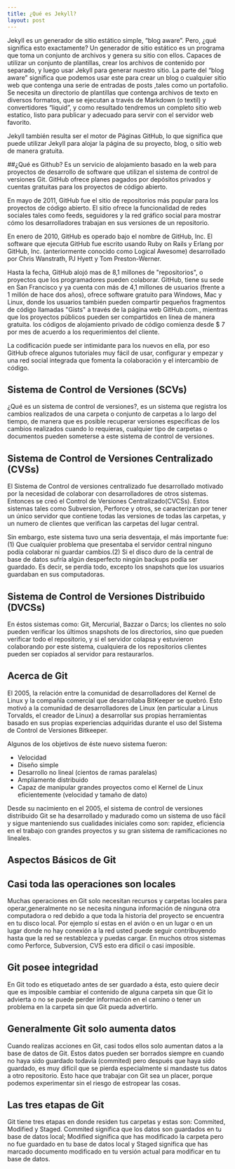 ```yaml
---
title: ¿Qué es Jekyll?
layout: post
--- 
```



Jekyll es un generador de sitio estático simple, “blog aware”. Pero, ¿qué significa esto exactamente? Un generador de sitio estático es un programa que toma un conjunto de archivos y genera su sitio con ellos. Capaces de utilizar un conjunto de plantillas, crear los archivos de contenido por separado, y luego usar Jekyll para generar nuestro sitio. La parte del “blog aware” significa que podemos usar este para crear un blog o cualquier sitio web que contenga una serie de entradas de posts ,tales como un portafolio. Se necesita un directorio de plantillas que contenga archivos de texto  en diversos formatos, que se ejecutan a través de Markdown (o textil) y convertidores “liquid”, y como resultado tendremos un completo sitio web estatico, listo para publicar y adecuado para servir con el servidor web favorito.

 Jekyll también resulta ser el motor de Páginas GitHub, lo que significa que puede utilizar Jekyll para alojar la página de su proyecto, blog, o sitio web de manera gratuita.

##¿Qué es Github?
Es un servicio de alojamiento basado en la web para proyectos de desarrollo de software que utilizan el sistema de control de versiones Git. GitHub ofrece  planes pagados por depósitos privados y cuentas gratuitas para los proyectos de código abierto. 

En mayo de 2011, GitHub fue el sitio de repositorios más popular para los proyectos de código abierto. El sitio ofrece la funcionalidad de redes sociales tales como feeds, seguidores y la red gráfico social para mostrar cómo los desarrolladores trabajan en sus versiones de un repositorio.


En enero de 2010, GitHub es operado bajo el nombre de GitHub, Inc. El software que  ejecuta GitHub fue escrito usando Ruby on Rails y Erlang  por GitHub, Inc. (anteriormente conocido como Logical Awesome) desarrollado por Chris Wanstrath,  PJ Hyett y Tom Preston-Werner.


Hasta la fecha, GitHub alojó mas de 8,1 millones de "repositorios", o proyectos que los programadores pueden colaborar. GitHub,  tiene su sede en San Francisco y ya cuenta con más de 4,1 millones de usuarios (frente a 1 millón de hace dos años), ofrece software gratuito para Windows, Mac y Linux, donde los usuarios también pueden compartir pequeños fragmentos de código llamadas "Gists" a través de la página web GitHub.com., mientras que los proyectos públicos pueden ser compartidos en línea de manera gratuita. los códigos de alojamiento privado  de código comienza desde $ 7 por mes de acuerdo a los requerimientos del cliente.

La codificación puede ser intimidante para los nuevos en ella, por eso GitHub ofrece algunos tutoriales muy fácil de usar, configurar  y empezar y una red social integrada que fomenta la colaboración y el intercambio de código.

## Sistema de Control de Versiones (SCVs)

¿Qué es un sistema de control de versiones?, es un sistema que registra los cambios realizados de una carpeta o conjunto de carpetas a lo largo del tiempo, de manera que es posible recuperar versiones especificas de los cambios realizados cuando lo requieras, cualquier tipo de carpetas o documentos pueden someterse a este sistema de control de versiones.

## Sistema de Control de Versiones Centralizado (CVSs)
El Sistema de Control de versiones centralizado fue desarrollado motivado por la necesidad de colaborar  con desarrolladores  de otros sistemas. Entonces se creó el Control de Versiones Centralizado(CVCSs). Estos sistemas tales como Subversion, Perforce y otros, se caracterizan por tener un único servidor que contiene todas las versiones de todas las carpetas, y un numero de clientes que verifican las carpetas del lugar central.

Sin embargo, este sistema tuvo una seria desventaja, el más importante fue: (1) Que cualquier problema que presentaba el servidor central ninguno podía colaborar ni guardar cambios.(2) Si el disco duro de la central de base de datos sufría algún desperfecto ningún backups podía ser guardado. Es decir, se perdía todo, excepto los snapshots que los usuarios guardaban en sus computadoras.

## Sistema de Control de Versiones Distribuido (DVCSs)

En éstos sistemas como: Git, Mercurial, Bazzar o Darcs; los clientes no solo pueden verificar los últimos snapshots de los directorios, sino que pueden verificar todo el repositorio, y si el servidor colapsa y estuvieron colaborando por este sistema, cualquiera de los repositorios clientes pueden ser copiados al servidor para restaurarlos.

## Acerca de Git

El 2005, la relación entre la comunidad de desarrolladores del Kernel de Linux y la compañía comercial que desarrollaba BitKeeper se quebró. Esto motivó a la comunidad de desarrolladores de Linux (en particular a Linus Torvalds, el creador de Linux) a desarrollar sus propias herramientas basado en sus propias experiencias adquiridas durante el uso del Sistema de Control de Versiones Bitkeeper.

Algunos de los objetivos de éste nuevo sistema fueron:

+	Velocidad
+	Diseño simple
+	Desarrollo no lineal (cientos de ramas paralelas)
+	Ampliamente distribuido
+	Capaz de manipular grandes proyectos como el Kernel de Linux eficientemente (velocidad y tamaño de dato)

Desde su nacimiento en el 2005, el sistema de control de versiones distribuido Git se ha desarrollado y madurado como un sistema de uso fácil y sigue manteniendo sus cualidades iniciales como son: rapidez, eficiencia en el trabajo con grandes proyectos y su gran sistema de ramificaciones no lineales.

## Aspectos Básicos de Git

## Casi toda las operaciones son locales

Muchas operaciones en Git solo necesitan recursos y carpetas locales para operar,generalmente no se necesita ninguna información de ninguna otra computadora o red debido a que toda la historia del proyecto se encuentra en tu disco local. Por ejemplo sí estas en el avión o en un lugar o en un lugar donde no hay conexión a la red usted puede seguir contribuyendo hasta que la red se restablezca y puedas cargar. En muchos otros sistemas como Perforce, Subversion, CVS esto era difícil o casi imposible.

## Git posee integridad

En Git todo es etiquetado antes de ser guardado a ésta, esto quiere decir que es imposible cambiar el contenido de alguna carpeta sin que Git lo advierta o no se puede perder información en el camino o tener un problema en la carpeta sin que Git pueda advertirlo.

## Generalmente Git solo aumenta datos

Cuando realizas acciones en Git, casi todos ellos solo aumentan datos a la base de datos de Git. Estos datos pueden ser borrados siempre en cuando no haya sido guardado todavía (commited) pero después que haya sido guardado, es muy difícil que se pierda especialmente si mandaste tus datos a otro repositorio. Esto hace que trabajar con Git sea un placer, porque podemos experimentar sin el riesgo de estropear las cosas.

## Las tres etapas de Git

Git tiene tres etapas en donde residen tus carpetas y estas son:
Commited, Modified y Staged. Commited significa que los datos son guardados en tu base de datos local; Modified significa que has modificado la carpeta pero no fue guardado en tu base de datos local y Staged significa que has marcado documento modificado en tu versión actual para modificar en tu base de datos.



